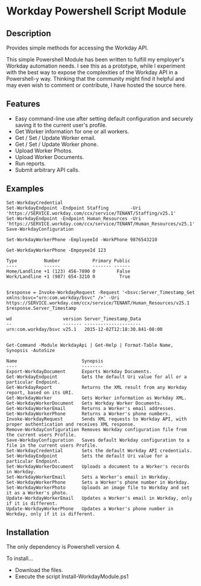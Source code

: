 # Workday Powershell Script Module #

## Description ##
Provides simple methods for accessing the Workday API.

This simple Powershell Module has been written to fulfill my employer's Workday automation needs. I see this as a prototype, while I experiment with the best way to expose the complexities of the Workday API in a Powershell-y way. Thinking that the community might find it helpful and may even wish to comment or contribute, I have hosted the source here.

## Features ##

* Easy command-line use after setting default configuration and securely saving it to the current user's profile.
* Get Worker information for one or all workers.
* Get / Set / Update Worker email.
* Get / Set / Update Worker phone.
* Upload Worker Photos.
* Upload Worker Documents.
* Run reports.
* Submit arbitrary API calls.
 
## Examples ##
    Set-WorkdayCredential
    Set-WorkdayEndpoint -Endpoint Staffing        -Uri 'https://SERVICE.workday.com/ccx/service/TENANT/Staffing/v25.1'
    Set-WorkdayEndpoint -Endpoint Human_Resources -Uri 'https://SERVICE.workday.com/ccx/service/TENANT/Human_Resources/v25.1'
    Save-WorkdayConfiguration

    Set-WorkdayWorkerPhone -EmployeeId -WorkPhone 9876543210

    Get-WorkdayWorkerPhone -EmpoyeeId 123

    Type          Number            Primary Public
    ----          ------            ------- ------
    Home/Landline +1 (123) 456-7890 0        False
    Work/Landline +1 (987) 654-3210 0         True


    $response = Invoke-WorkdayRequest -Request '<bsvc:Server_Timestamp_Get xmlns:bsvc="urn:com.workday/bsvc" />' -Uri https://SERVICE.workday.com/ccx/service/TENANT/Human_Resources/v25.1 
    $response.Server_Timestamp

    wd                   version Server_Timestamp_Data        
    --                   ------- ---------------------        
    urn:com.workday/bsvc v25.1   2015-12-02T12:18:30.841-08:00


    Get-Command -Module WorkdayApi | Get-Help | Format-Table Name, Synopsis -AutoSize

    Name                        Synopsis                                                                                
    ----                        --------                                                                                
    Export-WorkdayDocument      Exports Workday Documents.                                                              
    Get-WorkdayEndpoint         Gets the default Uri value for all or a particular Endpoint.                            
    Get-WorkdayReport           Returns the XML result from any Workday report, based on its URI.                       
    Get-WorkdayWorker           Gets Worker information as Workday XML.                                                 
    Get-WorkdayWorkerDocument   Gets Workday Worker Documents.                                                          
    Get-WorkdayWorkerEmail      Returns a Worker's email addresses.                                                     
    Get-WorkdayWorkerPhone      Returns a Worker's phone numbers.                                                       
    Invoke-WorkdayRequest       Sends XML requests to Workday API, with proper authentication and receives XML response.
    Remove-WorkdayConfiguration Removes Workday configuration file from the current users Profile.                      
    Save-WorkdayConfiguration   Saves default Workday configuration to a file in the current users Profile.             
    Set-WorkdayCredential       Sets the default Workday API credentials.                                               
    Set-WorkdayEndpoint         Sets the default Uri value for a particular Endpoint.                                   
    Set-WorkdayWorkerDocument   Uploads a document to a Worker's records in Workday.                                    
    Set-WorkdayWorkerEmail      Sets a Worker's email in Workday.                                                       
    Set-WorkdayWorkerPhone      Sets a Worker's phone number in Workday.                                                
    Set-WorkdayWorkerPhoto      Uploads an image file to Workday and set it as a Worker's photo.                        
    Update-WorkdayWorkerEmail   Updates a Worker's email in Workday, only if it is different.                           
    Update-WorkdayWorkerPhone   Updates a Worker's phone number in Workday, only if it is different.                    


## Installation ##

The only dependency is Powershell version 4.

To install...

* Download the files.
* Execute the script Install-WorkdayModule.ps1